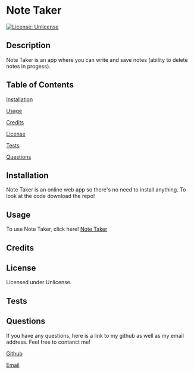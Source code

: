 
# Note Taker
[![License: Unlicense](https://img.shields.io/badge/license-Unlicense-blue.svg)](http://unlicense.org/)
## Description
Note Taker is an app where you can write and save notes (ability to delete notes in progess). 
## Table of Contents
[Installation](#installation)

[Usage](#usage)

[Credits](#credits)

[License](#license)

[Tests](#tests)

[Questions](#questions)

## Installation
Note Taker is an online web app so there's no need to install anything. To look at the code download the repo!
## Usage
To use Note Taker, click here! [Note Taker](https://intense-fortress-24322.herokuapp.com/ "Note Taker")
## Credits

## License
Licensed under Unlicense.
## Tests

## Questions
If you have any questions, here is a link to my github as well as my email address. Feel free to contanct me!

[Github](github.com/andysanchez726 "My Github")

[Email](andysanchez726@gmail.com "My Email")
  